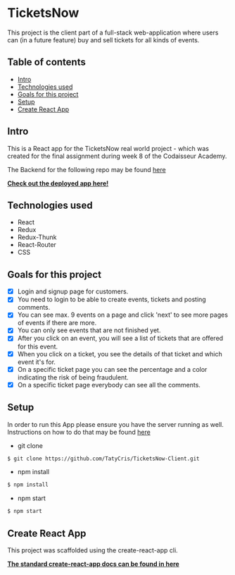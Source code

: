 # TicketsNow
This project is the client part of a full-stack web-application where users can (in a future feature) buy and sell tickets for all kinds of events.

## Table of contents

- [Intro](#Intro)
- [Technologies used](#Technologies-used)
- [Goals for this project](#Goals-for-this-project)
- [Setup](#Setup)
- [Create React App](#Create-React-App)

## Intro
This is a React app for the TicketsNow real world project - which was created for the final assignment during week 8 of the Codaisseur Academy.

The Backend for the following repo may be found [here](https://github.com/TatyCris/TicketsNow-Server)

**[Check out the deployed app here!](https://tickets-now-client.herokuapp.com)**

## Technologies used
- React
- Redux
- Redux-Thunk
- React-Router
- CSS

## Goals for this project
- [x] Login and signup page for customers.
- [x] You need to login to be able to create events, tickets and posting comments.
- [x] You can see max. 9 events on a page and click 'next' to see more pages of events if there are more.
- [x] You can only see events that are not finished yet.
- [x] After you click on an event, you will see a list of tickets that are offered for this event.
- [x] When you click on a ticket, you see the details of that ticket and which event it's for. 
- [x] On a specific ticket page you can see the percentage and a color indicating the risk of being fraudulent.
- [x] On a specific ticket page everybody can see all the comments.

## Setup
In order to run this App please ensure you have the server running as well. 
Instructions on how to do that may be found [here](https://github.com/TatyCris/TicketsNow-Server)

- git clone
```bash
$ git clone https://github.com/TatyCris/TicketsNow-Client.git
```

- npm install
```bash
$ npm install
```

- npm start
```bash
$ npm start
```

## Create React App
This project was scaffolded using the create-react-app cli. 

**[The standard create-react-app docs can be found in here](https://github.com/facebook/create-react-app)**
